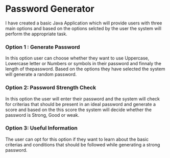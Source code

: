 # Password Generator

I have created a basic Java Application which will provide users with three main options and based on the options selcted by the user the system will perform the appropriate task.

### Option 1 : Generate Password
In this option user can choose whether they want to use Uppercase, Lowercase letter or Numbers or symbols in their password and finnaly the length of thepassword. Based on the options they have selected the system will generate a random password.

### Option 2: Password Strength Check
In this option the user will enter their password and the system will check for criterias that should be present in an ideal password and generate a score and based on the this score the system will decide whether the password is Strong, Good or weak.

### Option 3: Useful Information
The user can opt for this option if they want to learn about the basic criterias and conditions that should be followed while generating a strong password.
